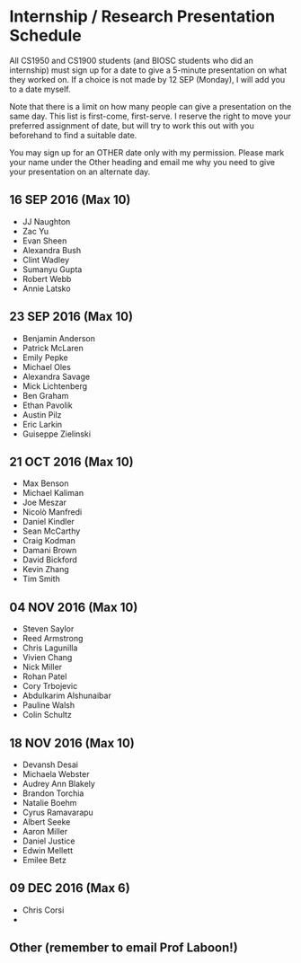 # Internship / Research Presentation Schedule

All CS1950 and CS1900 students (and BIOSC students who did an internship) must sign up for a date to give a 5-minute presentation on what they worked on.  If a choice is not made by 12 SEP (Monday), I will add you to a date myself.

Note that there is a limit on how many people can give a presentation on the same day.  This list is first-come, first-serve.  I reserve the right to move your preferred assignment of date, but will try to work this out with you beforehand to find a suitable date.

You may sign up for an OTHER date only with my permission.  Please mark your name under the Other heading and email me why you need to give your presentation on an alternate day.

## 16 SEP 2016 (Max 10)
* JJ Naughton
* Zac Yu
* Evan Sheen
* Alexandra Bush
* Clint Wadley
* Sumanyu Gupta
* Robert Webb
* Annie Latsko

## 23 SEP 2016 (Max 10)
* Benjamin Anderson
* Patrick McLaren
* Emily Pepke
* Michael Oles
* Alexandra Savage
* Mick Lichtenberg
* Ben Graham
* Ethan Pavolik
* Austin Pilz
* Eric Larkin
* Guiseppe Zielinski

## 21 OCT 2016 (Max 10)
* Max Benson
* Michael Kaliman
* Joe Meszar
* Nicolò Manfredi
* Daniel Kindler
* Sean McCarthy
* Craig Kodman
* Damani Brown
* David Bickford
* Kevin Zhang
* Tim Smith

## 04 NOV 2016 (Max 10)
* Steven Saylor
* Reed Armstrong
* Chris Lagunilla
* Vivien Chang
* Nick Miller
* Rohan Patel
* Cory Trbojevic
* Abdulkarim Alshunaibar
* Pauline Walsh
* Colin Schultz

## 18 NOV 2016 (Max 10)
* Devansh Desai
* Michaela Webster
* Audrey Ann Blakely
* Brandon Torchia
* Natalie Boehm
* Cyrus Ramavarapu
* Albert Seeke
* Aaron Miller
* Daniel Justice
* Edwin Mellett
* Emilee Betz

## 09 DEC 2016 (Max 6)
* Chris Corsi
* 
## Other (remember to email Prof Laboon!)

